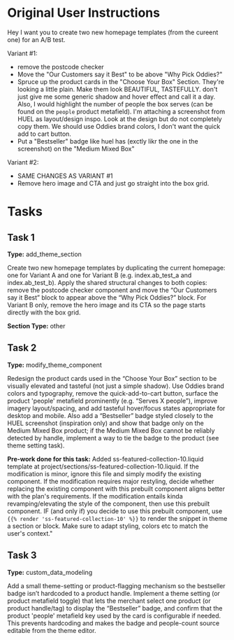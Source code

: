 # Original User Instructions

Hey I want you to create two new homepage templates (from the cureent one) for an A/B test.

Variant #1:
- remove the postcode checker 
- Move the "Our Customers say it Best" to be above "Why Pick Oddies?"
- Spruce up the product cards in the "Choose Your Box" Section. They're looking a little plain. Make them look BEAUTIFUL, TASTEFULLY. don't just give me some generic shadow and hover effect and call it a day. Also, I would highlight the number of people the box serves (can be found on the `people` product metafield). I'm attaching a screenshot from HUEL as layout/design inspo. Look at the design but do not completely copy them. We should use Oddies brand colors, I don't want the quick add to cart button. 
- Put a "Bestseller" badge like huel has (exctly likr the one in the screenshot) on the "Medium Mixed Box"

Variant #2:
- SAME CHANGES AS VARIANT #1
- Remove hero image and CTA and just go straight into the box grid.

# Tasks

## Task 1

**Type:** add_theme_section

Create two new homepage templates by duplicating the current homepage: one for Variant A and one for Variant B (e.g. index.ab_test_a and index.ab_test_b). Apply the shared structural changes to both copies: remove the postcode checker component and move the “Our Customers say it Best” block to appear above the “Why Pick Oddies?” block. For Variant B only, remove the hero image and its CTA so the page starts directly with the box grid.

**Section Type:** other

## Task 2

**Type:** modify_theme_component

Redesign the product cards used in the “Choose Your Box” section to be visually elevated and tasteful (not just a simple shadow). Use Oddies brand colors and typography, remove the quick-add-to-cart button, surface the product 'people' metafield prominently (e.g. “Serves X people”), improve imagery layout/spacing, and add tasteful hover/focus states appropriate for desktop and mobile. Also add a “Bestseller” badge styled closely to the HUEL screenshot (inspiration only) and show that badge only on the Medium Mixed Box product; if the Medium Mixed Box cannot be reliably detected by handle, implement a way to tie the badge to the product (see theme setting task).

**Pre-work done for this task:** 
            Added ss-featured-collection-10.liquid template at project/sections/ss-featured-collection-10.liquid.
            If the modification is minor, ignore this file and simply modify the existing component.
            If the modification requires major restyling, decide whether replacing the existing component with this prebuilt component aligns better with the plan's requirements.
            If the modification entails kinda revamping/elevating the style of the component, then use this prebuilt component.
            IF (and only if) you decide to use this prebuilt component, use `{{% render 'ss-featured-collection-10' %}}` to render the snippet in theme a section or block. Make sure to adapt styling, colors etc to match the user's context."
            

## Task 3

**Type:** custom_data_modeling

Add a small theme-setting or product-flagging mechanism so the bestseller badge isn’t hardcoded to a product handle. Implement a theme setting (or product metafield toggle) that lets the merchant select one product (or product handle/tag) to display the “Bestseller” badge, and confirm that the product 'people' metafield key used by the card is configurable if needed. This prevents hardcoding and makes the badge and people-count source editable from the theme editor.

